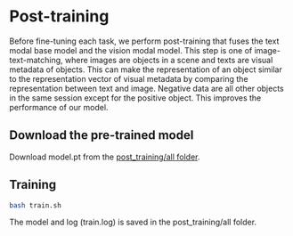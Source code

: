 # Post-training

Before fine-tuning each task, we perform post-training that fuses the text modal base model and the vision modal model. This step is one of image-text-matching, where images are objects in a scene and texts are visual metadata of objects. This can make the representation of an object similar to the representation vector of visual metadata by comparing the representation between text and image. Negative data are all other objects in the same session except for the positive object. This improves the performance of our model.

## Download the pre-trained model 
Download model.pt from the [post_training/all folder](https://github.com/rungjoo/dstc10/tree/master/ITM/post_training/all).

## Training
```bash
bash train.sh
```
The model and log (train.log) is saved in the post_training/all folder.